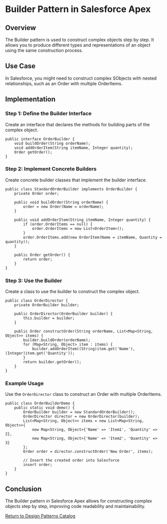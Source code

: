 
# Builder Pattern in Salesforce Apex

## Overview
The Builder pattern is used to construct complex objects step by step. It allows you to produce different types and representations of an object using the same construction process.

## Use Case
In Salesforce, you might need to construct complex SObjects with nested relationships, such as an Order with multiple OrderItems.

## Implementation

### Step 1: Define the Builder Interface
Create an interface that declares the methods for building parts of the complex object.

```apex
public interface OrderBuilder {
    void buildOrder(String orderName);
    void addOrderItem(String itemName, Integer quantity);
    Order getOrder();
}
```

### Step 2: Implement Concrete Builders
Create concrete builder classes that implement the builder interface.

```apex
public class StandardOrderBuilder implements OrderBuilder {
    private Order order;

    public void buildOrder(String orderName) {
        order = new Order(Name = orderName);
    }

    public void addOrderItem(String itemName, Integer quantity) {
        if (order.OrderItems == null) {
            order.OrderItems = new List<OrderItem>();
        }
        order.OrderItems.add(new OrderItem(Name = itemName, Quantity = quantity));
    }

    public Order getOrder() {
        return order;
    }
}
```

### Step 3: Use the Builder
Create a class to use the builder to construct the complex object.

```apex
public class OrderDirector {
    private OrderBuilder builder;

    public OrderDirector(OrderBuilder builder) {
        this.builder = builder;
    }

    public Order constructOrder(String orderName, List<Map<String, Object>> items) {
        builder.buildOrder(orderName);
        for (Map<String, Object> item : items) {
            builder.addOrderItem((String)item.get('Name'), (Integer)item.get('Quantity'));
        }
        return builder.getOrder();
    }
}
```

### Example Usage
Use the `OrderDirector` class to construct an Order with multiple OrderItems.

```apex
public class OrderBuilderDemo {
    public static void demo() {
        OrderBuilder builder = new StandardOrderBuilder();
        OrderDirector director = new OrderDirector(builder);
        List<Map<String, Object>> items = new List<Map<String, Object>>{
            new Map<String, Object>{'Name' => 'Item1', 'Quantity' => 2},
            new Map<String, Object>{'Name' => 'Item2', 'Quantity' => 3}
        };
        Order order = director.constructOrder('New Order', items);

        // Insert the created order into Salesforce
        insert order;
    }
}
```

## Conclusion
The Builder pattern in Salesforce Apex allows for constructing complex objects step by step, improving code readability and maintainability.

[Return to Design Patterns Catalog](../README.md)
